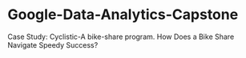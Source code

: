 # Google-Data-Analytics-Capstone
Case Study:  Cyclistic-A bike-share program. How Does a Bike Share Navigate Speedy Success?
